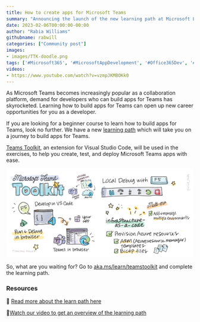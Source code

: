 ```yaml
---
title: How to create apps for Microsoft Teams
summary: "Announcing the launch of the new learning path at Microsoft Learn - Build and deploy apps for Microsoft Teams using Teams Toolkit for Visual Studio Code. It is a multi-part series that will guide you with hands-on exercises on how to use Teams Toolkit to develop, test, and deploy Microsoft Teams applications."
date: 2023-02-06T00:00:00-00:00
author: "Rabia Williams"
githubname: rabwill
categories: ["Community post"]
images:
- images/TTK-doodle.png
tags: ['#Microsoft365', '#MicrosoftAppDevelopment', '#Office365Dev', '#SharePointDev', '#PowerApps', '#Flow', '#TeamsDev', '#OutlookDev', '#OneDriveDev', '#ExcelAPI', '#PowerAutomate', '#PowerPlatform', '#AzureAD', '#MicrosoftGraph', '#BusinessApplications', '#365Devs', '#ModernWorkplace', '#MicrosoftTeams', '#OfficeAddins', '#OfficeDev', '#SharePointFramework', '#SPFx', '#PowerBI', '#PowerVirtualAgents', '#MicrosoftCloud', '#MicrosoftDev', 'Microsoft365Dev']
videos:
- https://www.youtube.com/watch?v=vzmpJKMBOKk0
---
```


As Microsoft Teams becomes increasingly popular as a collaboration platform, demand for developers who can build apps for Teams has skyrocketed. Learning how to build apps for Teams can open up new career opportunities for you as a developer.

If you are looking for a beginner course to learn how to build apps for Teams, look no further. We have a new [learning path](aka.ms/learn/teamstoolkit) which will take you on a journey to build apps for Teams.

[Teams Toolkit](https://marketplace.visualstudio.com/items?itemName=TeamsDevApp.ms-teams-vscode-extension), an extension for Visual Studio Code, will be used in the exercises, to help you create, test, and deploy Microsoft Teams apps with ease.

![Teams Toolkit doodle showing the features like develop app in VS Code, local debug, provision etc](./images/TTK-doodle.png)

So, what are you waiting for? Go to [aka.ms/learn/teamstoolkit](aka.ms/learn/teamstoolkit) and complete the learning path.

### Resources

📖 [Read more about the learn path here](https://devblogs.microsoft.com/microsoft365dev/learn-how-to-develop-apps-for-microsoft-teams-using-teams-toolkit-in-visual-studio-code/)

👀[Watch our video to get an overview of the learning path](https://www.youtube.com/watch?v=vzmpJKMBOKk0)